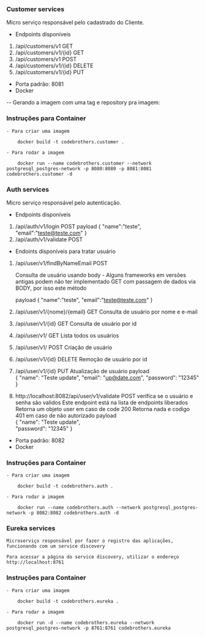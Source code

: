 ### Customer services

Micro serviço responsável pelo cadastrado do Cliente.

 - Endpoints disponíveis

 1. /api/customers/v1   GET
 2. /api/customers/v1/{id}  GET
 3. /api/customers/v1   POST
 4. /api/customers/v1/{id}  DELETE
 5. /api/customers/v1/{id}  PUT

 - Porta padrão: 8081 
 - Docker

 -- Gerando a imagem com uma tag e repository pra imagem: 

### Instruções para Container

    - Para criar uma imagem
        
        docker build -t codebrothers.customer .

    - Para rodar a imagem

        docker run --name codebrothers.customer --network postgresql_postgres-network -p 8080:8080 -p 8081:8081 codebrothers.customer -d

### Auth services

Micro serviço responsável pelo autenticação.

 - Endpoints disponíveis

 1. /api/auth/v1/login   POST
    payload
    {
    	"name":"teste",
    	"email":"teste@teste.com"
    }
 2. /api/auth/v1/validate   POST


 - Endoints disponíveis para tratar usuário

 1. /api/user/v1/findByNameEmail    POST    
 
    Consulta de usuário usando body - Alguns frameworks em versões antigas podem não ter implementado GET com passagem de dados via BODY, por isso este método

    payload
    {
        "name":"teste",
    	"email":"teste@teste.com"
    }

 2. /api/user/v1/{nome}/{email}     GET  Consulta de usuário por nome e e-mail

 3. /api/user/v1/{id}     GET  Consulta de usuário por id

 4. /api/user/v1/     GET  Lista todos os usuários

 5. /api/user/v1/    POST      Criação de usuário 

 6. /api/user/v1/{id}    DELETE  Remoção de usuário por id

 7. /api/user/v1/{id}   PUT      Atualização de usuário
    payload    
    {
        "name": "Teste update",
        "email": "up@date.com",
        "password": "12345"
    }
 8. http://localhost:8082/api/user/v1/validate  POST verifíca se o usuário e senha são validos
    Este endpoint está na lista de endpoints liberados
    Retorna um objeto user em caso de code 200
    Retorna nada e codigo 401 em caso de não autorizado
    payload    
    {
        "name": "Teste update",        
        "password": "12345"
    }

 - Porta padrão: 8082
 - Docker

 ### Instruções para Container

    - Para criar uma imagem
        
        docker build -t codebrothers.auth .

    - Para rodar a imagem

        docker run --name codebrothers.auth --network postgresql_postgres-network -p 8082:8082 codebrothers.auth -d



### Eureka services
    
    Microserviço responsável por fazer o registro das aplicações, funcionando com um service discovery

    Para acessar a página do service discovery, utilizar o endereço http://localhost:8761


### Instruções para Container

    - Para criar uma imagem
        
        docker build -t codebrothers.eureka .

    - Para rodar a imagem

        docker run -d --name codebrothers.eureka --network postgresql_postgres-network -p 8761:8761 codebrothers.eureka
